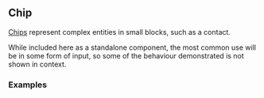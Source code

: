 ## Chip

[Chips](https://www.google.com/design/spec/components/chips.html)
represent complex entities in small blocks, such as a contact.

While included here as a standalone component, the most common use will
be in some form of input, so some of the behaviour demonstrated is not
shown in context.

### Examples

